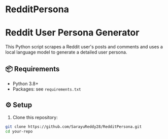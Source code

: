 # RedditPersona

# Reddit User Persona Generator

This Python script scrapes a Reddit user's posts and comments and uses a local language model to generate a detailed user persona.

## 📦 Requirements
- Python 3.8+
- Packages: see `requirements.txt`

## ⚙️ Setup
1. Clone this repository:
```bash
git clone https://github.com/SarayuReddy28/RedditPersona.git
cd your-repo
